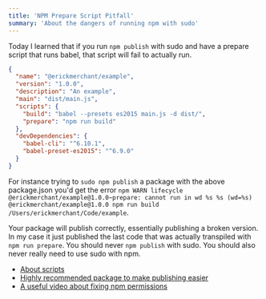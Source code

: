 ```yaml
---
title: 'NPM Prepare Script Pitfall'
summary: 'About the dangers of running npm with sudo'
---
```

Today I learned that if you run `npm publish` with sudo and have a prepare script that runs babel, that script will fail to actually run.

``` json
{
  "name": "@erickmerchant/example",
  "version": "1.0.0",
  "description": "An example",
  "main": "dist/main.js",
  "scripts": {
    "build": "babel --presets es2015 main.js -d dist/",
    "prepare": "npm run build"
  },
  "devDependencies": {
    "babel-cli": "^6.10.1",
    "babel-preset-es2015": "^6.9.0"
  }
}
```

For instance trying to `sudo npm publish` a package with the above package.json you'd get the error `npm WARN lifecycle @erickmerchant/example@1.0.0~prepare: cannot run in wd %s %s (wd=%s) @erickmerchant/example@1.0.0 npm run build /Users/erickmerchant/Code/example`.

Your package will publish correctly, essentially publishing a broken version. In my case it just published the last code that was actually transpiled with `npm run prepare`. You should never `npm publish` with sudo. You should also never really need to use sudo with npm.

- [About scripts](https://docs.npmjs.com/misc/scripts)
- [Highly recommended package to make publishing easier](https://www.npmjs.com/package/np)
- [A useful video about fixing npm permissions](https://docs.npmjs.com/getting-started/fixing-npm-permissions)

